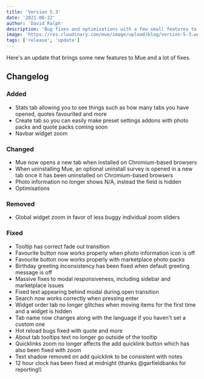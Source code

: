 ```yaml
---
title: 'Version 5.3'
date: '2021-08-22'
author: 'David Ralph'
description: 'Bug fixes and optimisations with a few small features to improve your Mue experience further.'
image: 'https://res.cloudinary.com/mue/image/upload/blog/version-5-3.webp'
tags: ['release', 'update']
---
```


Here's an update that brings some new features to Mue and a lot of fixes.

## Changelog

### Added

- Stats tab allowing you to see things such as how many tabs you have opened, quotes favourited and more
- Create tab so you can easily make preset settings addons with photo packs and quote packs coming soon
- Navbar widget zoom

### Changed

- Mue now opens a new tab when installed on Chromium-based browsers
- When uninstalling Mue, an optional uninstall survey is opened in a new tab once it has been uninstalled on Chromium-based browsers
- Photo information no longer shows N/A, instead the field is hidden
- Optimisations

### Removed

- Global widget zoom in favor of less buggy individual zoom sliders

### Fixed

- Tooltip has correct fade out transition
- Favourite button now works properly when photo information icon is off
- Favourite button now works properly with marketplace photo packs
- Birthday greeting inconsistency has been fixed when default greeting message is off
- Massive fixes to modal responsiveness, including sidebar and marketplace issues
- Fixed text appearing behind modal during open transition
- Search now works correctly when pressing enter
- Widget order tab no longer glitches when moving items for the first time and a widget is hidden
- Tab name now changes along with the language if you haven't set a custom one
- Hot reload bugs fixed with quote and more
- About tab tooltips text no longer go outside of the tooltip
- Quicklinks zoom no longer affects the add quicklink button which has also been fixed with zoom
- Text shadow removed on add quicklink to be consistent with notes
- 12 hour clock has been fixed at midnight (thanks @garfieldbanks for reporting!)
